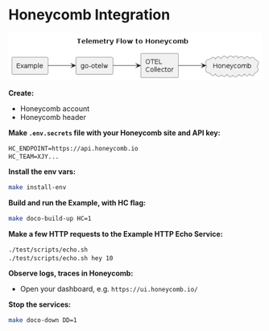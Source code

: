 # Honeycomb Integration
![Honeycomb](./diagrams/honeycomb.png)

**Create:**
* Honeycomb account
* Honeycomb header

**Make `.env.secrets` file with your Honeycomb site and API key:**
```env
HC_ENDPOINT=https://api.honeycomb.io
HC_TEAM=XJY...
```

**Install the env vars:**
```bash
make install-env
```

**Build and run the Example, with HC flag:**
```bash
make doco-build-up HC=1
```

**Make a few HTTP requests to the Example HTTP Echo Service:**
```bash
./test/scripts/echo.sh
./test/scripts/echo.sh hey 10
```

**Observe logs, traces in Honeycomb:**
* Open your dashboard, e.g. `https://ui.honeycomb.io/`

**Stop the services:**
```bash
make doco-down DD=1
```
